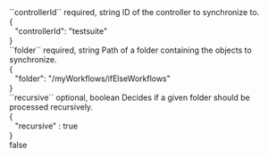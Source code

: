 <tr>
<td>``controllerId``</td>
<td>required, string</td>
<td>ID of the controller to synchronize to.</td>
<td>
  <div>{</div>
  <div style="padding-left:10px;">"controllerId": "testsuite"</div>
  <div>}</div>
</td>
<td></td>
</tr>
<tr>
<td>``folder``</td>
<td>required, string</td>
<td>Path of a folder containing the objects to synchronize.</td>
<td>
  <div>{</div>
  <div style="padding-left:10px;">"folder": "/myWorkflows/ifElseWorkflows"</div>
  <div>}</div>
</td>
<td></td>
</tr>
<tr>
<td>``recursive``</td>
<td>optional, boolean</td>
<td>Decides if a given folder should be processed recursively.</td>
<td>
  <div>{</div>
  <div style="padding-left:10px;">"recursive" : true</div>
  <div>}</div>
</td>
<td>false</td>
</tr>
